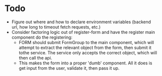 # Todo
  - Figure out where and how to declare environment variables (backend url, how long to timeout fetch requests, etc.)
  - Consider factoring logic out of register-form and have the register main component do the registering:
    - FORM should submit FormGroup to the main component, which will attempt to extract the relevant object from the form, then submit it tothe service. The service only accepts the correct object, which will then call the api.
    - This makes the form into a proper 'dumb' component. All it does is get input from the user, validate it, then pass it up.